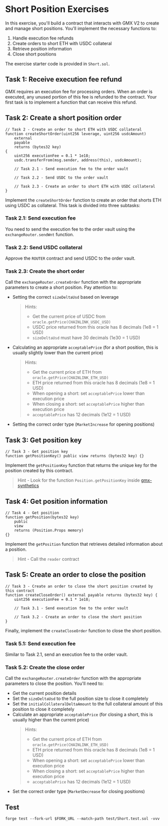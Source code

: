 # Short Position Exercises

In this exercise, you'll build a contract that interacts with GMX V2 to create and manage short positions. You'll implement the necessary functions to:

1. Handle execution fee refunds
2. Create orders to short ETH with USDC collateral
3. Retrieve position information
4. Close short positions

The exercise starter code is provided in `Short.sol`.

## Task 1: Receive execution fee refund

GMX requires an execution fee for processing orders. When an order is executed, any unused portion of this fee is refunded to the contract. Your first task is to implement a function that can receive this refund.

## Task 2: Create a short position order

```solidity
// Task 2 - Create an order to short ETH with USDC collateral
function createShortOrder(uint256 leverage, uint256 usdcAmount)
    external
    payable
    returns (bytes32 key)
{
    uint256 executionFee = 0.1 * 1e18;
    usdc.transferFrom(msg.sender, address(this), usdcAmount);

    // Task 2.1 - Send execution fee to the order vault

    // Task 2.2 - Send USDC to the order vault

    // Task 2.3 - Create an order to short ETH with USDC collateral
}
```

Implement the `createShortOrder` function to create an order that shorts ETH using USDC as collateral. This task is divided into three subtasks:

### Task 2.1: Send execution fee

You need to send the execution fee to the order vault using the `exchangeRouter.sendWnt` function.

### Task 2.2: Send USDC collateral

Approve the `ROUTER` contract and send USDC to the order vault.

### Task 2.3: Create the short order

Call the `exchangeRouter.createOrder` function with the appropriate parameters to create a short position. Pay attention to:

- Setting the correct `sizeDeltaUsd` based on leverage
  > Hints:
  >
  > - Get the current price of USDC from `oracle.getPrice(CHAINLINK_USDC_USD)`
  > - USDC price returned from this oracle has 8 decimals (1e8 = 1 USD)
  > - `sizeDeltaUsd` must have 30 decimals (1e30 = 1 USD)
- Calculating an appropriate `acceptablePrice` (for a short position, this is usually slightly lower than the current price)
  > Hints:
  >
  > - Get the current price of ETH from `oracle.getPrice(CHAINLINK_ETH_USD)`
  > - ETH price returned from this oracle has 8 decimals (1e8 = 1 USD)
  > - When opening a short: set `acceptablePrice` lower than execution price
  > - When closing a short: set `acceptablePrice` higher than execution price
  > - `acceptablePrice` has 12 decimals (1e12 = 1 USD)
- Setting the correct order type (`MarketIncrease` for opening positions)

## Task 3: Get position key

```solidity
// Task 3 - Get position key
function getPositionKey() public view returns (bytes32 key) {}
```

Implement the `getPositionKey` function that returns the unique key for the position created by this contract.

> Hint - Look for the function `Position.getPositionKey` inside [gmx-synthetics](https://github.com/gmx-io/gmx-synthetics)

## Task 4: Get position information

```solidity
// Task 4 - Get position
function getPosition(bytes32 key)
    public
    view
    returns (Position.Props memory)
{}
```

Implement the `getPosition` function that retrieves detailed information about a position.

> Hint - Call the `reader` contract

## Task 5: Create an order to close the position

```solidity
// Task 3 - Create an order to close the short position created by this contract
function createCloseOrder() external payable returns (bytes32 key) {
    uint256 executionFee = 0.1 * 1e18;

    // Task 3.1 - Send execution fee to the order vault

    // Task 3.2 - Create an order to close the short position
}
```

Finally, implement the `createCloseOrder` function to close the short position.

### Task 5.1: Send execution fee

Similar to Task 2.1, send an execution fee to the order vault.

### Task 5.2: Create the close order

Call the `exchangeRouter.createOrder` function with the appropriate parameters to close the position. You'll need to:

- Get the current position details
- Set the `sizeDeltaUsd` to the full position size to close it completely
- Set the `initialCollateralDeltaAmount` to the full collateral amount of this position to close it completely
- Calculate an appropriate `acceptablePrice` (for closing a short, this is usually higher than the current price)
  > Hints:
  >
  > - Get the current price of ETH from `oracle.getPrice(CHAINLINK_ETH_USD)`
  > - ETH price returned from this oracle has 8 decimals (1e8 = 1 USD)
  > - When opening a short: set `acceptablePrice` lower than execution price
  > - When closing a short: set `acceptablePrice` higher than execution price
  > - `acceptablePrice` has 12 decimals (1e12 = 1 USD)
- Set the correct order type (`MarketDecrease` for closing positions)

## Test

```shell
forge test --fork-url $FORK_URL --match-path test/Short.test.sol -vvv
```
